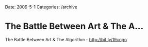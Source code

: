 Date: 2009-5-1
Categories: /archive

# The Battle Between Art & The A...

The Battle Between Art &amp; The Algorithm -  <a href="http://bit.ly/19cngn" rel="nofollow">http://bit.ly/19cngn</a>
